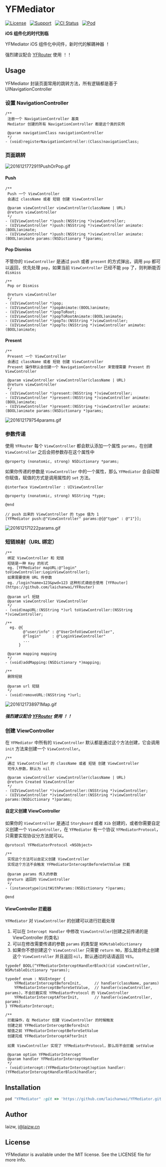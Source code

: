 # YFMediator

[![License](https://img.shields.io/github/license/mashape/apistatus.svg)](https://img.shields.io/github/license/laichanwai/YFMediator.svg) &nbsp; [![Support](https://img.shields.io/badge/support-iOS%208%2B%20-blue.svg?style=flat)](https://www.apple.com/nl/ios/) &nbsp; [![CI Status](https://travis-ci.org/laichanwai/YFMediator.svg?branch=master)](https://travis-ci.org/laizw/YFMediator) &nbsp; [![Pod](https://img.shields.io/cocoapods/v/YFMediator.svg?style=flat)](https://img.shields.io/cocoapods/v/YFMediator.svg?style=flat)

**iOS 组件化的时代到临**

YFMediator iOS 组件化中间件，新时代的解耦神器 ！

强烈建议配合 [YFRouter](https://github.com/laichanwai/YFRouter) 使用 ！！

## Usage

YFMediator 封装页面常用的跳转方法，所有逻辑都是基于 UINavigationController

### 设置 NavigationController

```objc
/**
 注册一个 NavigationController 基类
 Mediator 创建的所有 NavigationController 都是这个类的实例

 @param navigationClass navigationController
 */
- (void)registerNavigationController:(Class)navigationClass;
```

### 页面跳转

![2016121772911PushOrPop.gif](http://7xlykq.com1.z0.glb.clouddn.com/2016121772911PushOrPop.gif)

#### Push

```objc
/**
 Push 一个 ViewController
 会通过 className 或者 短链 创建 ViewController
 
 @param viewController viewController(className | URL)
 @return viewController
 */
- (UIViewController *)push:(NSString *)viewController;
- (UIViewController *)push:(NSString *)viewController animate:(BOOL)animate;
- (UIViewController *)push:(NSString *)viewController animate:(BOOL)animate params:(NSDictionary *)params;
```

#### Pop Dismiss

不管你的 `ViewController` 是通过 `push` 或者 `present` 的方式弹出，调用 `pop` 都可以返回，优先处理 `pop`，如果当前 `ViewController` 已经不能 `pop` 了，则判断能否 `dismiss`

```objc
/**
 Pop or Dismiss

 @return viewController
 */
- (UIViewController *)pop;
- (UIViewController *)popAnimate:(BOOL)animate;
- (UIViewController *)popToRoot;
- (UIViewController *)popToRootAnimate:(BOOL)animate;
- (UIViewController *)popTo:(NSString *)viewController;
- (UIViewController *)popTo:(NSString *)viewController animate:(BOOL)animate;
```

#### Present

```objc
/**
 Present 一个 ViewController
 会通过 className 或者 短链 创建 ViewController
 Present 操作默认会创建一个 NavigationController 来管理需要 Present 的 ViewController
 
 @param viewController viewController(className | URL)
 @return viewController
 */
- (UIViewController *)present:(NSString *)viewController;
- (UIViewController *)present:(NSString *)viewController animate:(BOOL)animate;
- (UIViewController *)present:(NSString *)viewController animate:(BOOL)animate params:(NSDictionary *)params;
```

![201612179754params.gif](http://7xlykq.com1.z0.glb.clouddn.com/201612179754params.gif)

### 参数传递

使用 `YFRouter` 每个 `ViewController` 都会默认添加一个属性 `params`，在创建 `ViewController` 之后会把参数存在这个属性中

```
@property (nonatomic, strong) NSDictionary *params;
```

如果你传递的参数是 `ViewController` 中的一个属性，那么 `YFMediator` 会自动帮你赋值，赋值的方式是调用属性的 `set` 方法。

```objc
@interface ViewController : UIViewController

@property (nonatomic, strong) NSString *type;

@end

// push 出来的 ViewController 的 type 值为 1
[YFMediator push:@"ViewController" params:@{@"type" : @"1"}];
``` 

![201612171222params.gif](http://7xlykq.com1.z0.glb.clouddn.com/201612171222params.gif)

### 短链映射（URL 绑定）

```objc
/**
 绑定 ViewController 和 短链
 短链是一种 Key 的形式
 eg. [YFMediator mapURL:@"login" toViewController:LoginViewController];
 如果需要使用 URL 传参数
 eg. /login?name=123&pwd=123 这种形式请结合使用 [YFRouter](https://github.com/laichanwai/YFRouter)

 @param url 短链
 @param viewController ViewController
 */
- (void)mapURL:(NSString *)url toViewController:(NSString *)viewController;

/**
  eg. @{
        @"user/info" : @"UserInfoViewController",
        @"login"     : @"LoginViewController"
        ...
      }

 @param mapping mapping
 */
- (void)addMapping:(NSDictionary *)mapping;

/**
 删除短链

 @param url 短链
 */
- (void)removeURL:(NSString *)url;
```

![2016121738971Map.gif](http://7xlykq.com1.z0.glb.clouddn.com/2016121738971Map.gif)

##### 强烈建议配合 [YFRouter](https://github.com/laichanwai/YFRouter) 使用 ！！

### 创建 ViewController

在 `YFMediator` 中所有的 `ViewController` 默认都是通过这个方法创建，它会调用 `init` 方法来创建一个 `ViewController`。

```objc
/**
 通过 ViewController 的 className 或者 短链 创建 ViewController
 可传入参数，默认为 nil

 @param viewController viewController(className | URL)
 @return Created ViewController
 */
- (UIViewController *)viewController:(NSString *)viewController;
- (UIViewController *)viewController:(NSString *)viewController params:(NSDictionary *)params;
```

#### 自定义创建 ViewController

如果你的 `ViewController` 是通过 `Storyboard` 或者 `Xib` 创建的，或者你需要自定义创建一个 `ViewController`，在 `YFMediator` 有一个协议 `YFMediatorProtocol`，只需要实现协议分方法就可以。

```objc
@protocol YFMediatorProtocol <NSObject>

/**
 实现这个方法可以自定义创建 ViewController
 实现这个方法不会触发 YFMediatorInterceptBeforeSetValue 拦截

 @param params 传入的参数
 @return 返回的 ViewController
 */
- (instancetype)initWithParams:(NSDictionary *)params;

@end
```

#### ViewController 拦截器

`YFMediator` 对 `ViewController` 的创建可以进行拦截处理

1. 可以在 `Intercept Handler` 中修改 `ViewController`(创建之前传递的是 ViewController 的类名)
2. 可以在修改需要传递的参数 `params` 的类型是 `NSMutableDictionary`
3. 如果你不想创建这个 `ViewController` 只需要 `return NO`，那么就会终止创建这个 `ViewController` 并且返回 `nil`，默认通过的话请返回 `YES`。

```objc
typedef BOOL(^YFMediatorInterceptHandlerBlock)(id viewController, NSMutableDictionary *params);

typedef enum : NSUInteger {
    YFMediatorInterceptBeforeInit,      // handler(className, params)
    YFMediatorInterceptBeforeSetValue,  // handler(viewController, params)，不会拦截实现 YFMediatorProtocol 的 ViewController
    YFMediatorInterceptAfterInit,       // handler(viewController, params)
} YFMediatorIntercept;

/**
 拦截操作，在 Mediator 创建 ViewController 的时候触发
 创建之前 YFMediatorInterceptBeforeInit
 赋值之前 YFMediatorInterceptBeforeSetValue
 创建完成 YFMediatorInterceptAfterInit
 
 如果 ViewController 实现了 YFMediatorProtocol，那么将不会拦截 setValue

 @param option YFMediatorIntercept
 @param handler YFMediatorInterceptHandler
 */
- (void)intercept:(YFMediatorIntercept)option handler:(YFMediatorInterceptHandlerBlock)handler;
```

## Installation

```ruby
pod "YFMediator" :git => 'https://github.com/laichanwai/YFMediator.git'
```

## Author

laizw, i@laizw.cn

## License

YFMediator is available under the MIT license. See the LICENSE file for more info.


